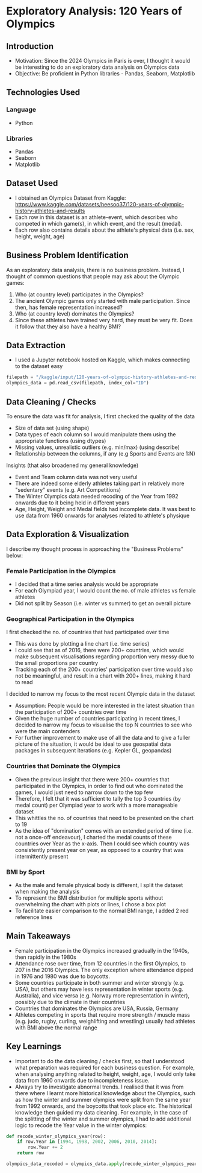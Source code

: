 # Exploratory Analysis: 120 Years of Olympics

## Introduction
* Motivation: Since the 2024 Olympics in Paris is over, I thought it would be interesting to do an exploratory data analysis on Olympics data
* Objective: Be proficient in Python libraries - Pandas, Seaborn, Matplotlib

## Technologies Used
### Language
* Python

### Libraries
* Pandas
* Seaborn
* Matplotlib

## Dataset Used
* I obtained an Olympics Dataset from Kaggle: https://www.kaggle.com/datasets/heesoo37/120-years-of-olympic-history-athletes-and-results
* Each row in this dataset is an athlete-event, which describes who competed in which game(s), in which event, and the result (medal).
* Each row also contains details about the athlete's physical data (i.e. sex, height, weight, age)

## Business Problem Identification
As an exploratory data analysis, there is no business problem. Instead, I thought of common questions that people may ask about the Olympic games:
1. Who (at country level) participates in the Olympics?
2. The ancient Olympic games only started with male participation. Since then, has female representation increased?
3. Who (at country level) dominates the Olympics?
4. Since these athletes have trained very hard, they must be very fit. Does it follow that they also have a healthy BMI? 

## Data Extraction
* I used a Jupyter notebook hosted on Kaggle, which makes connecting to the dataset easy
```python
filepath = "/kaggle/input/120-years-of-olympic-history-athletes-and-results/athlete_events.csv"
olympics_data = pd.read_csv(filepath, index_col="ID")
```

## Data Cleaning / Checks
To ensure the data was fit for analysis, I first checked the quality of the data
* Size of data set (using shape)
* Data types of each column so I would manipulate them using the appropriate functions (using dtypes)
* Missing values, unrealistic outliers (e.g. min/max) (using describe)
* Relationship between the columns, if any (e.g Sports and Events are 1:N)

Insights (that also broadened my general knowledge)
* Event and Team column data was not very useful
* There are indeed some elderly athletes taking part in relatively more "sedentary" events (e.g. Art Competitions)
* The Winter Olympics data needed recoding of the Year from 1992 onwards due to it being held in different years
* Age, Height, Weight and Medal fields had incomplete data. It was best to use data from 1960 onwards for analyses related to athlete's physique

## Data Exploration & Visualization
I describe my thought process in approaching the "Business Problems" below:

### Female Participation in the Olympics
* I decided that a time series analysis would be appropriate
* For each Olympiad year, I would count the no. of male athletes vs female athletes
* Did not split by Season (i.e. winter vs summer) to get an overall picture

### Geographical Participation in the Olympics
I first checked the no. of countries that had participated over time
* This was done by plotting a line chart (i.e. time series)
* I could see that as of 2016, there were 200+ countries, which would make subsequent visualisations regarding proportion very messy due to the small proportions per country
* Tracking each of the 200+ countries' participation over time would also not be meaningful, and result in a chart with 200+ lines, making it hard to read

I decided to narrow my focus to the most recent Olympic data in the dataset
* Assumption: People would be more interested in the latest situation than the participation of 200+ countries over time
* Given the huge number of countries participating in recent times, I decided to narrow my focus to visualise the top N countries to see who were the main contenders
* For further improvement to make use of all the data and to give a fuller picture of the situation, it would be ideal to use geospatial data packages in subsequent iterations (e.g. Kepler GL, geopandas)

### Countries that Dominate the Olympics
* Given the previous insight that there were 200+ countries that participated in the Olympics, in order to find out who dominated the games, I would just need to narrow down to the top few
* Therefore, I felt that it was sufficient to tally the top 3 countries (by medal count) per Olympiad year to work with a more manageable dataset
* This whittles the no. of countries that need to be presented on the chart to 19
* As the idea of "domination" comes with an extended period of time (i.e. not a once-off endeavour), I charted the medal counts of these countries over Year as the x-axis. Then I could see which country was consistently present year on year, as opposed to a country that was intermittently present

### BMI by Sport
* As the male and female physical body is different, I split the dataset when making the analysis
* To represent the BMI distribution for multiple sports without overwhelming the chart with plots or lines, I chose a box plot
* To facilitate easier comparison to the normal BMI range, I added 2 red reference lines

## Main Takeaways
* Female participation in the Olympics increased gradually in the 1940s, then rapidly in the 1980s
* Attendance rose over time, from 12 countries in the first Olympics, to 207 in the 2016 Olympics. The only exception where attendance dipped in 1976 and 1980 was due to boycotts.
* Some countries participate in both summer and winter strongly (e.g. USA), but others may have less representation in winter sports (e.g. Australia), and vice versa (e.g. Norway more representation in winter), possibly due to the climate in their countries
* Countries that dominates the Olympics are USA, Russia, Germany
* Athletes competing in sports that require more strength / muscle mass (e.g. judo, rugby, curling, weighlifting and wrestling) usually had athletes with BMI above the normal range

## Key Learnings
* Important to do the data cleaning / checks first, so that I understood what preparation was required for each business question. For example, when analysing anything related to height, weight, age, I would only take data from 1960 onwards due to incompleteness issue.
* Always try to investigate abnormal trends. I realised that it was from there where I learnt more historical knowledge about the Olympics, such as how the winter and summer olympics were split from the same year from 1992 onwards, and the boycotts that took place etc. The historical knowledge then guided my data cleaning. For example, in the case of the splitting of the winter and summer olympics, I had to add additional logic to recode the Year value in the winter olympics:

```python
def recode_winter_olympics_year(row):
    if row.Year in [1994, 1998, 2002, 2006, 2010, 2014]:
        row.Year += 2
    return row

olympics_data_recoded = olympics_data.apply(recode_winter_olympics_year, axis='columns')
``` 
